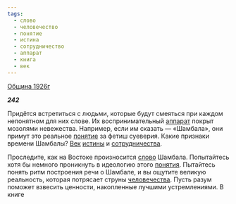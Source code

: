 ```yaml
---
tags:
  - слово
  - человечество
  - понятие
  - истина
  - сотрудничество
  - аппарат
  - книга
  - век
---
```

[Община 1926г](https://127.0.0.1:4002/agni/1926)

___242___

Придётся встретиться с людьми, которые будут смеяться при каждом непонятном для них слове. Их воспринимательный [аппарат](../../../tags/#аппарат) покрыт мозолями невежества. Например, если им сказать — «Шамбала», они примут это реальное [понятие](../../../tags/#понятие) за фетиш суеверия. Какие признаки времени Шамбалы? [Век](../../../tags/#век) [истины](../../../tags/#истина) и [сотрудничества](../../../tags/#сотрудничество).   

Проследите, как на Востоке произносится [слово](../../../tags/#слово) Шамбала. Попытайтесь хотя бы немного проникнуть в идеологию этого [понятия](../../../tags/#понятие). Пытайтесь понять ритм построения речи о Шамбале, и вы ощутите великую реальность, которая потрясает струны [человечества](../../../tags/#человечество). Пусть разум поможет взвесить ценности, накопленные лучшими устремлениями. В книге 